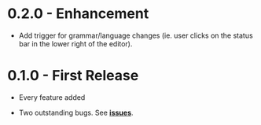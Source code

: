 # 0.2.0 - Enhancement

*   Add trigger for grammar/language changes (ie. user clicks on the
    status bar in the lower right of the editor).

# 0.1.0 - First Release

*   Every feature added

*   Two outstanding bugs.  See
    [**issues**](https://github.com/DavidLGoldberg/qolor/issues).
